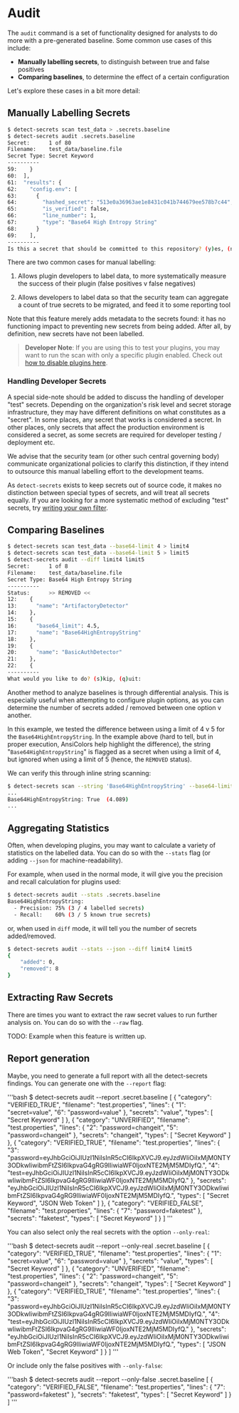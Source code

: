 # Audit

The `audit` command is a set of functionality designed for analysts to do more with
a pre-generated baseline. Some common use cases of this include:

- **Manually labelling secrets**, to distinguish between true and false positives
- **Comparing baselines**, to determine the effect of a certain configuration

Let's explore these cases in a bit more detail:

## Manually Labelling Secrets

```bash
$ detect-secrets scan test_data > .secrets.baseline
$ detect-secrets audit .secrets.baseline
Secret:      1 of 80
Filename:    test_data/baseline.file
Secret Type: Secret Keyword
----------
59:    }
60:  ],
61:  "results": {
62:    "config.env": [
63:      {
64:        "hashed_secret": "513e0a36963ae1e8431c041b744679ee578b7c44",
65:        "is_verified": false,
66:        "line_number": 1,
67:        "type": "Base64 High Entropy String"
68:      }
69:    ],
----------
Is this a secret that should be committed to this repository? (y)es, (n)o, (s)kip, (q)uit:
```

There are two common cases for manual labelling:

1. Allows plugin developers to label data, to more systematically measure the success of their
   plugin (false positives v false negatives)

2. Allows developers to label data so that the security team can aggregate a count of true secrets
   to be migrated, and feed it to some reporting tool

Note that this feature merely adds metadata to the secrets found: it has no functioning impact to
preventing new secrets from being added. After all, by definition, new secrets have not been
labelled.

> **Developer Note**: If you are using this to test your plugins, you may want to run the scan
  with only a specific plugin enabled. Check out
  [how to disable plugins here](plugins.md#Disabling-Plugins).

### Handling Developer Secrets

A special side-note should be added to discuss the handling of developer "test" secrets.
Depending on the organization's risk level and secret storage infrastructure, they may have
different definitions on what constitutes as a "secret". In some places, any secret that works
is considered a secret. In other places, only secrets that affect the production environment is
considered a secret, as some secrets are required for developer testing / deployment etc.

We advise that the security team (or other such central governing body) communicate organizational
policies to clarify this distinction, if they intend to outsource this manual labelling effort to
the development teams.

As `detect-secrets` exists to keep secrets out of source code, it makes no distinction between
special types of secrets, and will treat all secrets equally. If you are looking for a more
systematic method of excluding "test" secrets, try
[writing your own filter](filters.md#Writing-Your-Own-Filter).

## Comparing Baselines

```bash
$ detect-secrets scan test_data --base64-limit 4 > limit4
$ detect-secrets scan test_data --base64-limit 5 > limit5
$ detect-secrets audit --diff limit4 limit5
Secret:      1 of 8
Filename:    test_data/baseline.file
Secret Type: Base64 High Entropy String
----------
Status:      >> REMOVED <<
12:    {
13:      "name": "ArtifactoryDetector"
14:    },
15:    {
16:      "base64_limit": 4.5,
17:      "name": "Base64HighEntropyString"
18:    },
19:    {
20:      "name": "BasicAuthDetector"
21:    },
22:    {
----------
What would you like to do? (s)kip, (q)uit:
```

Another method to analyze baselines is through differential analysis. This is especially useful
when attempting to configure plugin options, as you can determine the number of secrets added /
removed between one option v another.

In this example, we tested the difference between using a limit of 4 v 5 for the
`Base64HighEntropyString`. In the example above (hard to tell, but in proper execution, AnsiColors
help highlight the difference), the string "`Base64HighEntropyString`" is flagged as a secret when
using a limit of 4, but ignored when using a limit of 5 (hence, the `REMOVED` status).

We can verify this through inline string scanning:

```bash
$ detect-secrets scan --string 'Base64HighEntropyString' --base64-limit 4
...
Base64HighEntropyString: True  (4.089)
...
```

## Aggregating Statistics

Often, when developing plugins, you may want to calculate a variety of statistics on the labelled
data. You can do so with the `--stats` flag (or adding `--json` for machine-readability).

For example, when used in the normal mode, it will give you the precision and recall calculation
for plugins used:

```bash
$ detect-secrets audit --stats .secrets.baseline
Base64HighEntropyString:
  - Precision: 75% (3 / 4 labelled secrets)
  - Recall:    60% (3 / 5 known true secrets)
```

or, when used in `diff` mode, it will tell you the number of secrets added/removed.

```bash
$ detect-secrets audit --stats --json --diff limit4 limit5
{
    "added": 0,
    "removed": 8
}
```

## Extracting Raw Secrets

There are times you want to extract the raw secret values to run further analysis on. You can do
so with the `--raw` flag.

TODO: Example when this feature is written up.

## Report generation

Maybe, you need to generate a full report with all the detect-secrets findings. You can generate
one with the `--report` flag:

'''bash
$ detect-secrets audit --report .secret.baseline
[
    {
        "category": "VERIFIED_TRUE",
        "filename": "test.properties",
        "lines": {
            "1": "secret=value",
            "6": "password=value"
        },
        "secrets": "value",
        "types": [
            "Secret Keyword"
        ]
    },
    {
        "category": "UNVERIFIED",
        "filename": "test.properties",
        "lines": {
            "2": "password=changeit",
            "5": "password=changeit"
        },
        "secrets": "changeit",
        "types": [
            "Secret Keyword"
        ]
    },
    {
        "category": "VERIFIED_TRUE",
        "filename": "test.properties",
        "lines": {
            "3": "password=eyJhbGciOiJIUzI1NiIsInR5cCI6IkpXVCJ9.eyJzdWIiOiIxMjM0NTY3ODkwIiwibmFtZSI6IkpvaG4gRG9lIiwiaWF0IjoxNTE2MjM5MDIyfQ.",
            "4": "test=eyJhbGciOiJIUzI1NiIsInR5cCI6IkpXVCJ9.eyJzdWIiOiIxMjM0NTY3ODkwIiwibmFtZSI6IkpvaG4gRG9lIiwiaWF0IjoxNTE2MjM5MDIyfQ."
        },
        "secrets": "eyJhbGciOiJIUzI1NiIsInR5cCI6IkpXVCJ9.eyJzdWIiOiIxMjM0NTY3ODkwIiwibmFtZSI6IkpvaG4gRG9lIiwiaWF0IjoxNTE2MjM5MDIyfQ.",
        "types": [
            "Secret Keyword",
            "JSON Web Token"
        ]
    },
    {
        "category": "VERIFIED_FALSE",
        "filename": "test.properties",
        "lines": {
            "7": "password=faketest"
        },
        "secrets": "faketest",
        "types": [
            "Secret Keyword"
        ]
    }
]
'''

You can also select only the real secrets with the option `--only-real`:

'''bash
$ detect-secrets audit --report --only-real .secret.baseline
[
    {
        "category": "VERIFIED_TRUE",
        "filename": "test.properties",
        "lines": {
            "1": "secret=value",
            "6": "password=value"
        },
        "secrets": "value",
        "types": [
            "Secret Keyword"
        ]
    },
    {
        "category": "UNVERIFIED",
        "filename": "test.properties",
        "lines": {
            "2": "password=changeit",
            "5": "password=changeit"
        },
        "secrets": "changeit",
        "types": [
            "Secret Keyword"
        ]
    },
    {
        "category": "VERIFIED_TRUE",
        "filename": "test.properties",
        "lines": {
            "3": "password=eyJhbGciOiJIUzI1NiIsInR5cCI6IkpXVCJ9.eyJzdWIiOiIxMjM0NTY3ODkwIiwibmFtZSI6IkpvaG4gRG9lIiwiaWF0IjoxNTE2MjM5MDIyfQ.",
            "4": "test=eyJhbGciOiJIUzI1NiIsInR5cCI6IkpXVCJ9.eyJzdWIiOiIxMjM0NTY3ODkwIiwibmFtZSI6IkpvaG4gRG9lIiwiaWF0IjoxNTE2MjM5MDIyfQ."
        },
        "secrets": "eyJhbGciOiJIUzI1NiIsInR5cCI6IkpXVCJ9.eyJzdWIiOiIxMjM0NTY3ODkwIiwibmFtZSI6IkpvaG4gRG9lIiwiaWF0IjoxNTE2MjM5MDIyfQ.",
        "types": [
            "JSON Web Token",
            "Secret Keyword"
        ]
    }
]
'''

Or include only the false positives with `--only-false`:

'''bash
$ detect-secrets audit --report --only-false .secret.baseline
[
    {
        "category": "VERIFIED_FALSE",
        "filename": "test.properties",
        "lines": {
            "7": "password=faketest"
        },
        "secrets": "faketest",
        "types": [
            "Secret Keyword"
        ]
    }
]
'''
